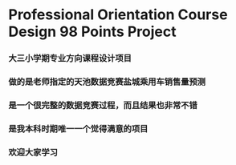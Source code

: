 # Professional Orientation Course Design 98 Points Project
 
### 大三小学期专业方向课程设计项目
### 做的是老师指定的天池数据竞赛盐城乘用车销售量预测
### 是一个很完整的数据竞赛过程，而且结果也非常不错
### 是我本科时期唯一一个觉得满意的项目
### 欢迎大家学习
